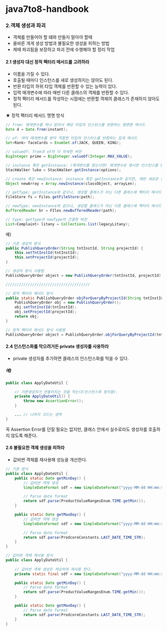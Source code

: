 # java7to8-handbook

### 2.객체 생성과 파괴

- 객체를 만들어야 할 떄와 만들지 말아야 할때
- 올바른 개게 생성 방법과 불필요한 생성을 피하는 방법
- 제때 파괴됨을 보장하고 파괴 전에 수행해야 할 정리 작업

#### 2.1 생성자 대신 정적 팩터리 메서드를 고려하라

- 이름을 가질 수 있다.
- 호출될 때마다 인스턴스를 새로 생성하지는 않아도 된다.
- 반환 타입의 하위 타입 객체를 반환할 수 있는 능력이 있다.
- 입력 매개변수에 따라 매번 다른 클래스의 객체를 반환할 수 있다.
- 정적 팩터리 메서드를 작성하는 시점에는 반환할 객체의 클래스가 존재하지 않아도 된다.

★ 정적 팩터리 메서드 명명 방식

```java
// from: 매개변수를 하나 받아서 해당 타입의 인스턴스를 반환하는 형변환 매서드
Date d = Date.from(instant);

// of: 여러 매개변수를 받아 적합한 타입의 인스터스를 반환하는 집계 메서드
Set<Rank> faceCards = EnumSet.of(JACK, QUEEN, KING);

// valueOf: from과 of의 더 자세한 버전
BigInteger prime = BigInteger.valueOf(Integer.MAX_VALUE);

// instance 혹은 getInstance: (매개변수를 받는다면) 매개변수로 명시한 인스턴스를 반환하지만, 같은 인스턴스임을 보장하지는 않는다.
StackWalker luke = StackWalker.getInstance(options);

// create 혹은 newInstance: instance 혹은 getInstance와 같지만, 매번 새로운 인스턴스를 생성해 반환함을 보장한다.
Object newArray = Array.newInstance(classObject, arrayLen);

// getType: getInstance와 같으나, 생성할 클래스가 아닌 다른 클래스에 팩터리 메서드를 정의할 때 쓴다. "Type"은 팩터리 메서드가 반환할 객체의 타입이다.
FileStore fs = Files.getFileStore(path);

// newType: newInstance와 같으나, 생성할 클래스가 아닌 다른 클래스에 팩터리 메서드를 정의할 때 쓴다. "Type"은 팩터리 메서드가 반환할 객체의 타입이다.
BufferedReader br = FIles.newBufferedReader(path);

// type: getType과 newType의 간결한 버전
List<Complaint> litany = Collections.list(legacyLitany);
```

예)

```java
// 기존 생성자 방식
public PublishQueryOrder(String tntInstId, String projectId) {
    this.setTntInstId(tntInstId);
    this.setProjectId(projectId);
}

// 생성자 방식 사용법
PublishQueryOrder object = new PublishQueryOrder(tntInstId, projectId);

//////////////////////////////////////

// 정적 팩터리 메서드 방식
public static PublishQueryOrder objForQueryByProjectId(String tntInstId, String projectId) {
    PublishQueryOrder obj = new PublishQueryOrder();
    obj.setTntInstId(tntInstId);
    obj.setProjectId(projectId);
    return obj;
}

// 정적 팩터리 메서드 방식 사용법
PublishQueryOrder object = PublishQueryOrder.objForQueryByProjectId(tntInstId, projectId);
```

#### 2.4 인스턴스화를 막으려거든 private 생성자를 사용하라

- private 생성자를 추가하면 클래스의 인스턴스화를 막을 수 있다.

##### 예)

```java
public class ApplyDateUtil {

    // 기본생성자가 만들어지는 것을 막는다(인스턴스화 방지용).
    private ApplyDateUtil() {
        throw new AssertionError();
    }

    ... // 나머지 코드는 생략
}
```

꼭 Assertion Error를 던질 필요는 없지만, 클래스 안에서 실수로라도 생성자를 호출하지 않도록 해준다.

#### 2.6 불필요한 객체 생성을 피하라

- 값비싼 객체를 재사용해 성능을 개선한다.

```java
// 기존 방식
public class ApplyDateUtil {
    public static Date getMinDay() {
        // 값비싼 객체 생성
        SimpleDateFormat sdf = new SimpleDateFormat("yyyy-MM-dd HH:mm:ss");

        // Parse date format
        return sdf.parse(ProductValueRangesEnum.TIME.getMin());
    }

    public static Date getMaxDay() {
        // 값비싼 객체 생성
        SimpleDateFormat sdf = new SimpleDateFormat("yyyy-MM-dd HH:mm:ss");

        // Parse date format
        return sdf.parse(ProdcoreConstants.LAST_DATE_TIME_STR);
    }
}

// 값비싼 객체 재사용 방식
public class ApplyDateUtil {
    
    // 값비싼 객체 생성은 캐싱하여 재사용 한다.
    private static final sdf = new SimpleDateFormat("yyyy-MM-dd HH:mm:ss");

    public static Date getMinDay() {
        // Parse date format
        return sdf.parse(ProductValueRangesEnum.TIME.getMin());
    }

    public static Date getMaxDay() {
        // Parse date format
        return sdf.parse(ProdcoreConstants.LAST_DATE_TIME_STR);
    }
}

```
